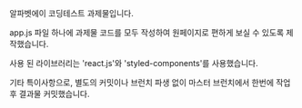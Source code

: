 알파벳에이 코딩테스트 과제물입니다.

app.js 파일 하나에 과제물 코드를 모두 작성하여 원페이지로 편하게 보실 수 있도록 제작했습니다.

사용 된 라이브러리는
'react.js'와 'styled-components'를 사용했습니다.

기타 특이사항으로,
별도의 커밋이나 브런치 파생 없이 마스터 브런치에서 한번에 작업 후 결과물 커밋했습니다.

